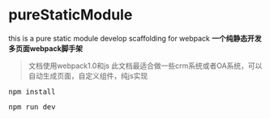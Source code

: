 # pureStaticModule
this is a pure static module develop scaffolding for webpack
**一个纯静态开发多页面webpack脚手架**
>文档使用webpack1.0和js
此文档最适合做一些crm系统或者OA系统，可以自动生成页面，自定义组件，纯js实现

<pre>npm install</pre>
<pre>npm run dev</pre>

